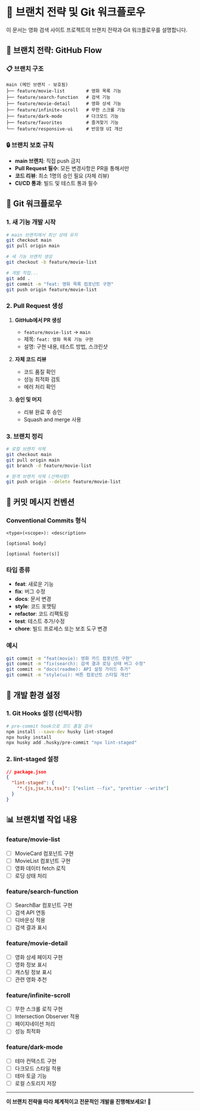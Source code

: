 # 🌿 브랜치 전략 및 Git 워크플로우

이 문서는 영화 검색 사이트 프로젝트의 브랜치 전략과 Git 워크플로우를 설명합니다.

## 🎯 브랜치 전략: GitHub Flow

### 📋 브랜치 구조

```
main (메인 브랜치 - 보호됨)
├── feature/movie-list        # 영화 목록 기능
├── feature/search-function   # 검색 기능
├── feature/movie-detail      # 영화 상세 기능
├── feature/infinite-scroll   # 무한 스크롤 기능
├── feature/dark-mode         # 다크모드 기능
├── feature/favorites         # 즐겨찾기 기능
└── feature/responsive-ui     # 반응형 UI 개선
```

### 🔒 브랜치 보호 규칙

- **main 브랜치**: 직접 push 금지
- **Pull Request 필수**: 모든 변경사항은 PR을 통해서만
- **코드 리뷰**: 최소 1명의 승인 필요 (자체 리뷰)
- **CI/CD 통과**: 빌드 및 테스트 통과 필수

## 🚀 Git 워크플로우

### 1. 새 기능 개발 시작

```bash
# main 브랜치에서 최신 상태 유지
git checkout main
git pull origin main

# 새 기능 브랜치 생성
git checkout -b feature/movie-list

# 개발 작업...
git add .
git commit -m "feat: 영화 목록 컴포넌트 구현"
git push origin feature/movie-list
```

### 2. Pull Request 생성

1. **GitHub에서 PR 생성**

   - `feature/movie-list` → `main`
   - 제목: `feat: 영화 목록 기능 구현`
   - 설명: 구현 내용, 테스트 방법, 스크린샷

2. **자체 코드 리뷰**

   - 코드 품질 확인
   - 성능 최적화 검토
   - 에러 처리 확인

3. **승인 및 머지**
   - 리뷰 완료 후 승인
   - Squash and merge 사용

### 3. 브랜치 정리

```bash
# 로컬 브랜치 삭제
git checkout main
git pull origin main
git branch -d feature/movie-list

# 원격 브랜치 삭제 (선택사항)
git push origin --delete feature/movie-list
```

## 📝 커밋 메시지 컨벤션

### Conventional Commits 형식

```
<type>(<scope>): <description>

[optional body]

[optional footer(s)]
```

### 타입 종류

- **feat**: 새로운 기능
- **fix**: 버그 수정
- **docs**: 문서 변경
- **style**: 코드 포맷팅
- **refactor**: 코드 리팩토링
- **test**: 테스트 추가/수정
- **chore**: 빌드 프로세스 또는 보조 도구 변경

### 예시

```bash
git commit -m "feat(movie): 영화 카드 컴포넌트 구현"
git commit -m "fix(search): 검색 결과 로딩 상태 버그 수정"
git commit -m "docs(readme): API 설정 가이드 추가"
git commit -m "style(ui): 버튼 컴포넌트 스타일 개선"
```

## 🔧 개발 환경 설정

### 1. Git Hooks 설정 (선택사항)

```bash
# pre-commit hook으로 코드 품질 검사
npm install --save-dev husky lint-staged
npx husky install
npx husky add .husky/pre-commit "npx lint-staged"
```

### 2. lint-staged 설정

```json
// package.json
{
  "lint-staged": {
    "*.{js,jsx,ts,tsx}": ["eslint --fix", "prettier --write"]
  }
}
```

## 📊 브랜치별 작업 내용

### feature/movie-list

- [ ] MovieCard 컴포넌트 구현
- [ ] MovieList 컴포넌트 구현
- [ ] 영화 데이터 fetch 로직
- [ ] 로딩 상태 처리

### feature/search-function

- [ ] SearchBar 컴포넌트 구현
- [ ] 검색 API 연동
- [ ] 디바운싱 적용
- [ ] 검색 결과 표시

### feature/movie-detail

- [ ] 영화 상세 페이지 구현
- [ ] 영화 정보 표시
- [ ] 캐스팅 정보 표시
- [ ] 관련 영화 추천

### feature/infinite-scroll

- [ ] 무한 스크롤 로직 구현
- [ ] Intersection Observer 적용
- [ ] 페이지네이션 처리
- [ ] 성능 최적화

### feature/dark-mode

- [ ] 테마 컨텍스트 구현
- [ ] 다크모드 스타일 적용
- [ ] 테마 토글 기능
- [ ] 로컬 스토리지 저장

---

**이 브랜치 전략을 따라 체계적이고 전문적인 개발을 진행해보세요!** 🚀
